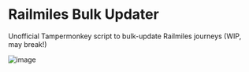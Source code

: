 # Railmiles Bulk Updater
Unofficial Tampermonkey script to bulk-update Railmiles journeys (WIP, may break!)

![image](https://github.com/itsmeimtom/rm-bulk/assets/14424577/51729045-c75f-4ff6-af6a-786b4122b251)
